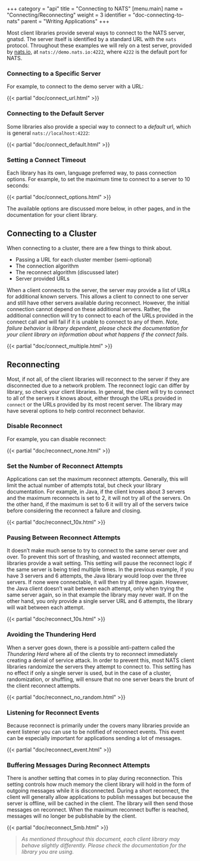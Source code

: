 +++
category = "api"
title = "Connecting to NATS"
[menu.main]
    name = "Connecting/Reconnecting"
    weight = 3
    identifier = "doc-connecting-to-nats"
    parent = "Writing Applications"
+++

Most client libraries provide several ways to connect to the NATS server, gnatsd. The server itself is identified by a standard URL with the `nats` protocol. Throughout these examples we will rely on a test server, provided by [nats.io](https://nats.io), at `nats://demo.nats.io:4222`, where `4222` is the default port for NATS. 

### Connecting to a Specific Server

For example, to connect to the demo server with a URL:

{{< partial "doc/connect_url.html" >}}

### Connecting to the Default Server

Some libraries also provide a special way to connect to a *default* url, which is general `nats://localhost:4222`:

{{< partial "doc/connect_default.html" >}}

### Setting a Connect Timeout

Each library has its own, language preferred way, to pass connection options. For example, to set the maximum time to connect to a server to 10 seconds:

{{< partial "doc/connect_options.html" >}}

The available options are discussed more below, in other pages, and in the documentation for your client library.

## Connecting to a Cluster

When connecting to a cluster, there are a few things to think about.

* Passing a URL for each cluster member (semi-optional)
* The connection algorithm
* The reconnect algorithm (discussed later)
* Server provided URLs

When a client connects to the server, the server may provide a list of URLs for additional known servers. This allows a client to connect to one server and still have other servers available during reconnect. However, the initial connection cannot depend on these additional servers. Rather, the additional connection will try to connect to each of the URLs provided in the connect call and will fail if it is unable to connect to any of them. *Note, failure behavior is library dependent, please check the documentation for your client library on information about what happens if the connect fails.*

{{< partial "doc/connect_multiple.html" >}}

## Reconnecting

Most, if not all, of the client libraries will reconnect to the server if they are disconnected due to a network problem. The reconnect logic can differ by library, so check your client libraries. In general, the client will try to connect to all of the servers it knows about, either through the URLs provided in `connect` or the URLs provided by its most recent server. The library may have several options to help control reconnect behavior.

### Disable Reconnect

For example, you can disable reconnect:

{{< partial "doc/reconnect_none.html" >}}

### Set the Number of Reconnect Attempts

Applications can set the maximum reconnect attempts. Generally, this will limit the actual number of attempts total, but check your library documentation. For example, in Java, if the client knows about 3 servers and the maximum reconnects is set to 2, it will not try all of the servers. On the other hand, if the maximum is set to 6 it will try all of the servers twice before considering the reconnect a failure and closing.

{{< partial "doc/reconnect_10x.html" >}}

### Pausing Between Reconnect Attempts

It doesn’t make much sense to try to connect to the same server over and over. To prevent this sort of thrashing, and wasted reconnect attempts, libraries provide a wait setting. This setting will pause the reconnect logic if the same server is being tried multiple times. In the previous example, if you have 3 servers and 6 attempts, the Java library would loop over the three servers. If none were connectable, it will then try all three again. However, the Java client doesn’t wait between each attempt, only when trying the same server again, so in that example the library may never wait. If on the other hand, you only provide a single server URL and 6 attempts, the library will wait between each attempt.

{{< partial "doc/reconnect_10s.html" >}}

### Avoiding the Thundering Herd

When a server goes down, there is a possible anti-pattern called the *Thundering Herd* where all of the clients try to reconnect immediately creating a denial of service attack. In order to prevent this, most NATS client libraries randomize the servers they attempt to connect to. This setting has no effect if only a single server is used, but in the case of a cluster, randomization, or shuffling, will ensure that no one server bears the brunt of the client reconnect attempts.

{{< partial "doc/reconnect_no_random.html" >}}

### Listening for Reconnect Events

Because reconnect is primarily under the covers many libraries provide an event listener you can use to be notified of reconnect events. This event can be especially important for applications sending a lot of messages.

{{< partial "doc/reconnect_event.html" >}}


### Buffering Messages During Reconnect Attempts

There is another setting that comes in to play during reconnection. This setting controls how much memory the client library will hold in the form of outgoing messages while it is disconnected. During a short reconnect, the client will generally allow applications to publish messages but because the server is offline, will be cached in the client. The library will then send those messages on reconnect. When the maximum reconnect buffer is reached, messages will no longer be publishable by the client.

{{< partial "doc/reconnect_5mb.html" >}}

> *As mentioned throughout this document, each client library may behave slightly differently. Please check the documentation for the library you are using.*